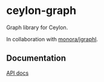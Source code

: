ceylon-graph
============

Graph library for Ceylon.

In collaboration with [monora/jgraphl](https://github.com/monora/jgraphl).

Documentation
-------------

[API docs](http://trs123.github.io/ceylon-graph/modules/graph/0.0.1/module-doc/api/index.html)
